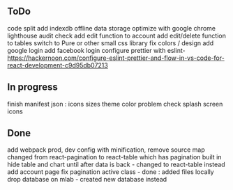 ToDo
-------------------------------------
code split
add indexdb offline data storage
optimize with google chrome lighthouse audit check
add edit function to account
add edit/delete function to tables
switch to Pure or other small css library
fix colors / design
add google login
add facebook login
configure prettier with eslint- https://hackernoon.com/configure-eslint-prettier-and-flow-in-vs-code-for-react-development-c9d95db07213

In progress
--------------------------------------
finish manifest json : icons sizes
theme color problem
check splash screen
icons

Done
--------------------------------------

add webpack prod, dev config with minification, remove source map
changed from react-pagination to react-table which has pagination built in
hide table and chart until after data is back - changed to react-table instead
add account page
fix pagination active class - done : added files locally
drop database on mlab - created new database instead